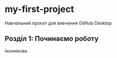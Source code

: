 # my-first-project
 Навчальний проєкт для вивчення GitHub Desktop
## Розділ 1: Починаємо роботу
Іконнікова